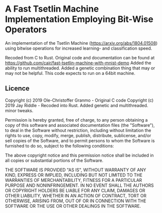 # A Fast Tsetlin Machine Implementation Employing Bit-Wise Operators
An implementation of the Tsetlin Machine (https://arxiv.org/abs/1804.01508) using bitwise operations for increased learning- and classification speed.

Recoded from C to Rust. Original code and documentation can be found at https://github.com/cair/fast-tsetlin-machine-with-mnist-demo
Added the ability to run multithreaded. Added a genetic combination thing that may or may not be helpful. 
This code expects to run on a 64bit machine.

## Licence

Copyright (c) 2019 Ole-Christoffer Granmo - Original C code
Copyright (c) 2019 Jay Riddle - Recoded into Rust. Added genetic and multithreaded. minor tweaks. 

Permission is hereby granted, free of charge, to any person obtaining a copy
of this software and associated documentation files (the "Software"), to deal
in the Software without restriction, including without limitation the rights
to use, copy, modify, merge, publish, distribute, sublicense, and/or sell
copies of the Software, and to permit persons to whom the Software is
furnished to do so, subject to the following conditions:

The above copyright notice and this permission notice shall be included in all
copies or substantial portions of the Software.

THE SOFTWARE IS PROVIDED "AS IS", WITHOUT WARRANTY OF ANY KIND, EXPRESS OR
IMPLIED, INCLUDING BUT NOT LIMITED TO THE WARRANTIES OF MERCHANTABILITY,
FITNESS FOR A PARTICULAR PURPOSE AND NONINFRINGEMENT. IN NO EVENT SHALL THE
AUTHORS OR COPYRIGHT HOLDERS BE LIABLE FOR ANY CLAIM, DAMAGES OR OTHER
LIABILITY, WHETHER IN AN ACTION OF CONTRACT, TORT OR OTHERWISE, ARISING FROM,
OUT OF OR IN CONNECTION WITH THE SOFTWARE OR THE USE OR OTHER DEALINGS IN THE
SOFTWARE.

